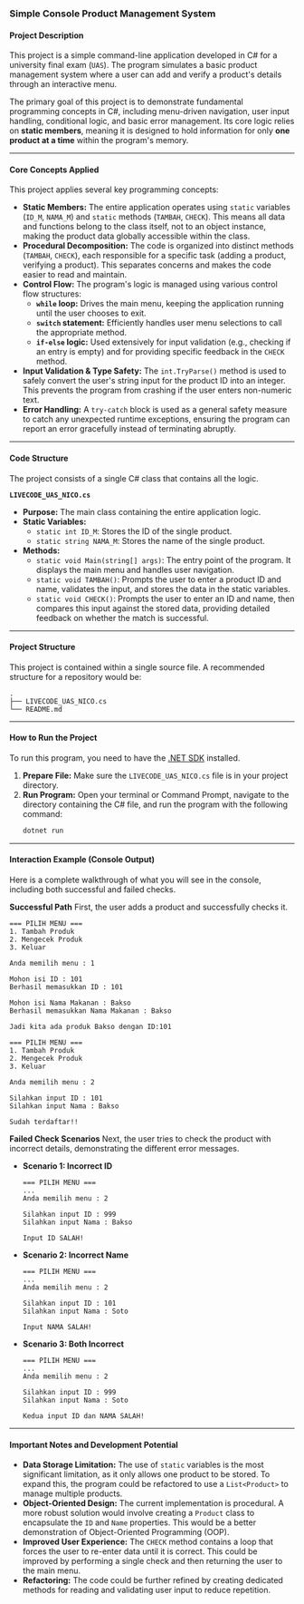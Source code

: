 ### **Simple Console Product Management System**

#### **Project Description**

This project is a simple command-line application developed in C\# for a university final exam (`UAS`). The program simulates a basic product management system where a user can add and verify a product's details through an interactive menu.

The primary goal of this project is to demonstrate fundamental programming concepts in C\#, including menu-driven navigation, user input handling, conditional logic, and basic error management. Its core logic relies on **static members**, meaning it is designed to hold information for only **one product at a time** within the program's memory.

-----

#### **Core Concepts Applied**

This project applies several key programming concepts:

  * **Static Members:** The entire application operates using `static` variables (`ID_M`, `NAMA_M`) and `static` methods (`TAMBAH`, `CHECK`). This means all data and functions belong to the class itself, not to an object instance, making the product data globally accessible within the class.
  * **Procedural Decomposition:** The code is organized into distinct methods (`TAMBAH`, `CHECK`), each responsible for a specific task (adding a product, verifying a product). This separates concerns and makes the code easier to read and maintain.
  * **Control Flow:** The program's logic is managed using various control flow structures:
      * **`while` loop:** Drives the main menu, keeping the application running until the user chooses to exit.
      * **`switch` statement:** Efficiently handles user menu selections to call the appropriate method.
      * **`if-else` logic:** Used extensively for input validation (e.g., checking if an entry is empty) and for providing specific feedback in the `CHECK` method.
  * **Input Validation & Type Safety:** The `int.TryParse()` method is used to safely convert the user's string input for the product ID into an integer. This prevents the program from crashing if the user enters non-numeric text.
  * **Error Handling:** A `try-catch` block is used as a general safety measure to catch any unexpected runtime exceptions, ensuring the program can report an error gracefully instead of terminating abruptly.

-----

#### **Code Structure**

The project consists of a single C\# class that contains all the logic.

**`LIVECODE_UAS_NICO.cs`**

  * **Purpose:** The main class containing the entire application logic.
  * **Static Variables:**
      * `static int ID_M`: Stores the ID of the single product.
      * `static string NAMA_M`: Stores the name of the single product.
  * **Methods:**
      * `static void Main(string[] args)`: The entry point of the program. It displays the main menu and handles user navigation.
      * `static void TAMBAH()`: Prompts the user to enter a product ID and name, validates the input, and stores the data in the static variables.
      * `static void CHECK()`: Prompts the user to enter an ID and name, then compares this input against the stored data, providing detailed feedback on whether the match is successful.

-----

#### **Project Structure**

This project is contained within a single source file. A recommended structure for a repository would be:

```
.
├── LIVECODE_UAS_NICO.cs
└── README.md
```

-----

#### **How to Run the Project**

To run this program, you need to have the [.NET SDK](https://dotnet.microsoft.com/download) installed.

1.  **Prepare File:** Make sure the `LIVECODE_UAS_NICO.cs` file is in your project directory.
2.  **Run Program:** Open your terminal or Command Prompt, navigate to the directory containing the C\# file, and run the program with the following command:
    ```sh
    dotnet run
    ```

-----

#### **Interaction Example (Console Output)**

Here is a complete walkthrough of what you will see in the console, including both successful and failed checks.

**Successful Path**
First, the user adds a product and successfully checks it.

```
=== PILIH MENU ===
1. Tambah Produk
2. Mengecek Produk
3. Keluar

Anda memilih menu : 1

Mohon isi ID : 101
Berhasil memasukkan ID : 101

Mohon isi Nama Makanan : Bakso
Berhasil memasukkan Nama Makanan : Bakso

Jadi kita ada produk Bakso dengan ID:101

=== PILIH MENU ===
1. Tambah Produk
2. Mengecek Produk
3. Keluar

Anda memilih menu : 2

Silahkan input ID : 101
Silahkan input Nama : Bakso

Sudah terdaftar!!
```

**Failed Check Scenarios**
Next, the user tries to check the product with incorrect details, demonstrating the different error messages.

  * **Scenario 1: Incorrect ID**

    ```
    === PILIH MENU ===
    ...
    Anda memilih menu : 2

    Silahkan input ID : 999
    Silahkan input Nama : Bakso

    Input ID SALAH!
    ```

  * **Scenario 2: Incorrect Name**

    ```
    === PILIH MENU ===
    ...
    Anda memilih menu : 2

    Silahkan input ID : 101
    Silahkan input Nama : Soto

    Input NAMA SALAH!
    ```

  * **Scenario 3: Both Incorrect**

    ```
    === PILIH MENU ===
    ...
    Anda memilih menu : 2

    Silahkan input ID : 999
    Silahkan input Nama : Soto

    Kedua input ID dan NAMA SALAH!
    ```

-----

#### **Important Notes and Development Potential**

  * **Data Storage Limitation:** The use of `static` variables is the most significant limitation, as it only allows one product to be stored. To expand this, the program could be refactored to use a `List<Product>` to manage multiple products.
  * **Object-Oriented Design:** The current implementation is procedural. A more robust solution would involve creating a `Product` class to encapsulate the `ID` and `Name` properties. This would be a better demonstration of Object-Oriented Programming (OOP).
  * **Improved User Experience:** The `CHECK` method contains a loop that forces the user to re-enter data until it is correct. This could be improved by performing a single check and then returning the user to the main menu.
  * **Refactoring:** The code could be further refined by creating dedicated methods for reading and validating user input to reduce repetition.
